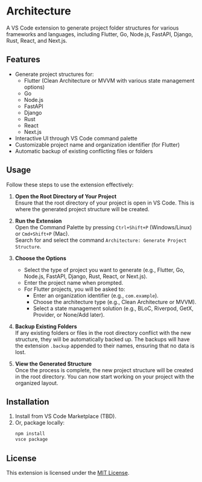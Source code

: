 # Architecture

A VS Code extension to generate project folder structures for various frameworks and languages, including Flutter, Go, Node.js, FastAPI, Django, Rust, React, and Next.js.

## Features

- Generate project structures for:
     - Flutter (Clean Architecture or MVVM with various state management options)
     - Go
     - Node.js
     - FastAPI
     - Django
     - Rust
     - React
     - Next.js
- Interactive UI through VS Code command palette
- Customizable project name and organization identifier (for Flutter)
- Automatic backup of existing conflicting files or folders

## Usage

Follow these steps to use the extension effectively:

1. **Open the Root Directory of Your Project**  
      Ensure that the root directory of your project is open in VS Code. This is where the generated project structure will be created.

2. **Run the Extension**  
      Open the Command Palette by pressing `Ctrl+Shift+P` (Windows/Linux) or `Cmd+Shift+P` (Mac).  
      Search for and select the command `Architecture: Generate Project Structure`.

3. **Choose the Options**  
      - Select the type of project you want to generate (e.g., Flutter, Go, Node.js, FastAPI, Django, Rust, React, or Next.js).  
      - Enter the project name when prompted.  
      - For Flutter projects, you will be asked to:
           - Enter an organization identifier (e.g., `com.example`).  
           - Choose the architecture type (e.g., Clean Architecture or MVVM).  
           - Select a state management solution (e.g., BLoC, Riverpod, GetX, Provider, or None/Add later).

4. **Backup Existing Folders**  
      If any existing folders or files in the root directory conflict with the new structure, they will be automatically backed up. The backups will have the extension `.backup` appended to their names, ensuring that no data is lost.

5. **View the Generated Structure**  
      Once the process is complete, the new project structure will be created in the root directory. You can now start working on your project with the organized layout.

## Installation

1. Install from VS Code Marketplace (TBD).
2. Or, package locally:
      ```bash
      npm install
      vsce package
      ```

## License
This extension is licensed under the [MIT License](LICENSE.txt).